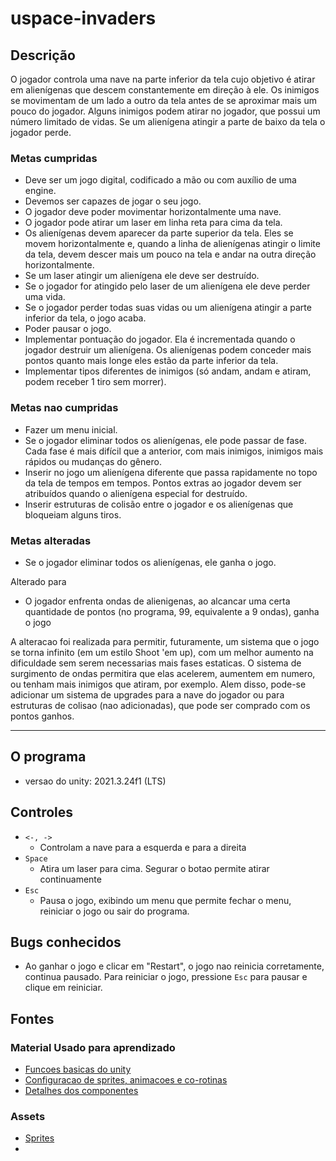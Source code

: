 # uspace-invaders

## Descrição
O jogador controla uma nave na parte inferior da tela cujo objetivo é atirar em
alienígenas que descem constantemente em direção à ele. Os inimigos se movimentam de
um lado a outro da tela antes de se aproximar mais um pouco do jogador. Alguns inimigos
podem atirar no jogador, que possui um número limitado de vidas. Se um alienígena atingir
a parte de baixo da tela o jogador perde.

### Metas cumpridas
- Deve ser um jogo digital, codificado a mão ou com auxílio de uma engine.
- Devemos ser capazes de jogar o seu jogo.
- O jogador deve poder movimentar horizontalmente uma nave.
- O jogador pode atirar um laser em linha reta para cima da tela.
- Os alienígenas devem aparecer da parte superior da tela. Eles se movem
horizontalmente e, quando a linha de alienígenas atingir o limite da tela, devem
descer mais um pouco na tela e andar na outra direção horizontalmente.
- Se um laser atingir um alienígena ele deve ser destruído.
- Se o jogador for atingido pelo laser de um alienígena ele deve perder uma vida.
- Se o jogador perder todas suas vidas ou um alienígena atingir a parte inferior da
tela, o jogo acaba.
- Poder pausar o jogo.
- Implementar pontuação do jogador. Ela é incrementada quando o jogador destruir
um alienígena. Os alienígenas podem conceder mais pontos quanto mais longe eles
estão da parte inferior da tela.
- Implementar tipos diferentes de inimigos (só andam, andam e atiram, podem receber
1 tiro sem morrer).

### Metas nao cumpridas
- Fazer um menu inicial.
- Se o jogador eliminar todos os alienígenas, ele pode passar de fase. Cada fase é
mais difícil que a anterior, com mais inimigos, inimigos mais rápidos ou mudanças do
gênero.
- Inserir no jogo um alienígena diferente que passa rapidamente no topo da tela de
tempos em tempos. Pontos extras ao jogador devem ser atribuídos quando o
alienígena especial for destruído.
- Inserir estruturas de colisão entre o jogador e os alienígenas que bloqueiam alguns
tiros.

### Metas alteradas
- Se o jogador eliminar todos os alienígenas, ele ganha o jogo.

Alterado para

- O jogador enfrenta ondas de alienigenas, ao alcancar uma certa quantidade de pontos (no programa, 99, equivalente a 9 ondas),
ganha o jogo

A alteracao foi realizada para permitir, futuramente, um sistema que o jogo se torna infinito (em um estilo Shoot 'em up), com um melhor aumento na dificuldade
sem serem necessarias mais fases estaticas. O sistema de surgimento de ondas permitira que elas acelerem, aumentem em numero,
ou tenham mais inimigos que atiram, por exemplo. Alem disso, pode-se adicionar um sistema de upgrades para a nave do jogador
ou para estruturas de colisao (nao adicionadas), que pode ser comprado com os pontos ganhos.

--------------------
## O programa
- versao do unity: 2021.3.24f1 (LTS)

## Controles
- `<-, ->`
  - Controlam a nave para a esquerda e para a direita
- `Space`
  - Atira um laser para cima. Segurar o botao permite atirar continuamente
- `Esc`
  - Pausa o jogo, exibindo um menu que permite fechar o menu, reiniciar o jogo ou sair do programa.

## Bugs conhecidos
- Ao ganhar o jogo e clicar em "Restart", o jogo nao reinicia corretamente, continua pausado. Para reiniciar o jogo, pressione `Esc` para pausar e clique em reiniciar.

## Fontes
### Material Usado para aprendizado
- [Funcoes basicas do unity](https://www.youtube.com/watch?v=XtQMytORBmM&t=1069s&ab_channel=GameMaker%27sToolkit)
- [Configuracao de sprites, animacoes e co-rotinas](https://www.youtube.com/watch?v=JfICj5yp44k&list=PLfhbBaEcybmhGhADxKSqqliuCLg3xY_ep&ab_channel=Comp-3Interactive)
- [Detalhes dos componentes](https://docs.unity3d.com/Manual/UnityManual.html)

### Assets
- [Sprites](https://comp3interactive.itch.io/invaders-from-outerspace-full-project-asset-pack)
- []()
